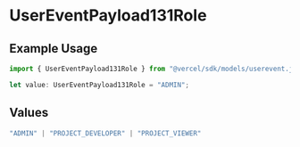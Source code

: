 # UserEventPayload131Role

## Example Usage

```typescript
import { UserEventPayload131Role } from "@vercel/sdk/models/userevent.js";

let value: UserEventPayload131Role = "ADMIN";
```

## Values

```typescript
"ADMIN" | "PROJECT_DEVELOPER" | "PROJECT_VIEWER"
```